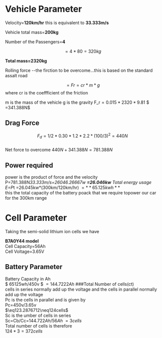 # Vehicle Parameter

  Velocity=**120km/hr**
  this is equivalent to **33.333m/s**
  
  Vehicle total mass=**200kg**

Number of the Passengers=**4**

$$=4*80=320kg$$

**Total mass=2320kg**

Rolling force --the firction to be overcome...this is based on the standard assalt road

$$=Fr=cr*m*g$$
where cr is the coeffficient of the friction

m is the mass of the vehicle
g is the gravity
F_r$=0.015*2320*9.81$
 $ =341.388N$
## Drag Force

$$F_d =1/2*0.30*1.2*2.2*(100/3)^2=440N$$  
Net force to overcome
$440N+341.388N=781.388N$

## Power required
power is the product of force and the velocity
P=781.388N*33.333m/s=26046.26667w
**=26.046kw**
Total energy usage
E=P*t
 =26.045kw*(300km/120km/hr)
 $=**65.125kwh**$  
this the total capacity of the battery poack that we require topower our car for the 300km range

# Cell Parameter

Taking the semi-solid lithium ion cells we have

**B7A0Y44 model**  
Cell Capacity=56Ah  
Cell Voltage=3.65V  

## Battery Parameter 
Battery Capacity in Ah  
  $ 65125wh/450v $
$=144.7222Ah$ 
###Total Number of cells(ct)  
cells in series normally add up the voltage and the cells in parallel normally add up the voltage  
Pc is the cells in parallel and is given by  
Pc=450v/3.65v  
   $\eq123.2876712\neq124cells$   
Sc is the umber of cells in series  
Sc=Cb/Cc=$144.722Ah/56Ah~=3 cells$  
Total number of cells is therefore    
$124*3=372cells$  
